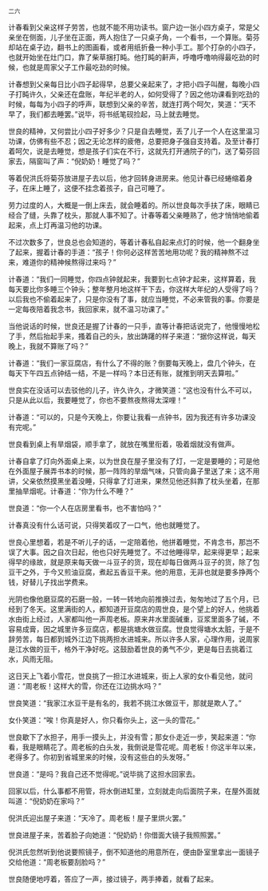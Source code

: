     二六 

   计春看到父亲这样子劳苦，也就不能不用功读书。窗户边一张小四方桌子，常是父亲坐在侧面，儿子坐在正面，两人抱住了一只桌子角，一个看书，一个算账。菊芬却站在桌子边，翻书上的图画看，或者用纸折叠一种小手工。那个打杂的小四子，也就开始坐在灶门口，靠了柴草捆打盹。他打盹的鼾声，呼噜呼噜响得最吃劲的时候，也就是周家父子工作最吃劲的时候。

   计春想到父亲每日比小四子起得早，总要父亲起来了，才把小四子叫醒，每晚小四子打盹许久，父亲还在盘账，年纪半老的人，如何受得了？因之他功课看到吃劲的时候，每每为小四子的呼声，联想到父亲的辛苦，就连打两个呵欠，笑道：“天不早了，我们都去睡罢。”说毕，将书纸笔砚捡起，马上就去睡觉。

   世良的精神，又何尝比小四子好多少？只是自去睡觉，丢了儿子一个人在这里温习功课，仿佛有些不忍；因之无论怎样的疲倦，总要把身子强自支持着。及至计春打着呵欠，说是去睡觉，想是孩子们实在不行，这就先打开通院子的门，送了菊芬回家去，隔窗叫了声：“倪奶奶！睡觉了吗？”

   等着倪洪氏将菊芬放进屋子去以后，他才回转身进房来。他见计春已经蜷缩着身子，在床上睡了，这便不挂念着孩子，自己可睡了。

   劳力过度的人，大概是一倒上床去，就会睡着的。所以世良每次手扶了床，眼睛已经合了缝，头靠了枕头，那就人事不知了。计春等着父亲睡熟了，他才悄悄地偷着起来，点上灯再温习他的功课。

   不过次数多了，世良总也会知道的，等着计春私自起来点灯的时候，他一个翻身坐了起来，握着计春的手道：“孩子！你何必这样苦苦地用功呢？我的精神熬不过来，难道你的精神候熬得过来吗？”

   计春道：“我们一同睡觉，你四点钟就起来，我要到七点钟才起来，这样算着，我每天要比你多睡三个钟头；整年整月地这样干下去，你这样大年纪的人受得了吗？以后我也不偷着起来了，只是你没有了事，就应当睡觉，不必来管我的事。你要是一定每夜陪着我念书，我回家来，就不温习功课了。”

   当他说话的时候，世良还是握了计春的一只手，直等计春把话说完了，他慢慢地松了手，然后抬起手来，搔着自己的头，放出踌躇的样子来道：“据你这样说，每天晚上，我就不算账了吗？”

   计春道：“我们一家豆腐店，有什么了不得的账？倒要每天晚上，盘几个钟头，在每天下午四五点钟结一结，不是一样吗？本日还有账，就推到明天去算啦。”

   世良实在没话可以去驳他的儿子，许久许久，才微笑道：“这也没有什么不可以，只是从此以后，我要睡觉了，你也不要熬夜熬得太深哩！”

   计春道：“可以的，只是今天晚上，你要让我看一点钟书，因为我还有许多功课没有完呢。”

   世良看到桌上有旱烟袋，顺手拿了，就放在嘴里衔着，吸着烟就没有做声。

   计春自拿了灯向外面桌上来，以为世良在屋子里没有了灯，一定是要睡的；可是他在外面屋子展弄书本的时候，那一阵阵的旱烟气味，只管向鼻子里送了来；这不用讲，父亲依然摸黑坐着没睡，只得拿了灯进来，果然见他还斜靠了枕头坐着，在那里抽旱烟呢。计春道：“你为什么不睡？”

   世良道：“你一个人在店房里看书，也不害怕吗？”

   计春真没有什么话可说，只得笑着叹了一口气，他也就睡觉了。

   世良心里想着，若是不听儿子的话，一定陪着他，他拼着睡觉，不肯念书，那岂不误了大事。因之自次日起，他也只好先睡觉了。不过他睡得早，起来得更早；起来得早的缘故，就是原来每天做一斗豆子的货，现在却每日做两斗豆子的货，除了包豆干之外，于今又煎油豆腐，煮起五香豆干来。他的用意，无非也就是要多挣两个钱，好替儿子找出学费来。

   光阴也像他磨豆腐的石磨一般，一转一转地向前推换过去，匆匆地过了五个月，已经到了冬天。这里满街的人，都知道开豆腐店的周世良，是个望上的好人，他挑着水由街上经过，人家都叫他一声周老板。原来井水里面碱重，豆浆里面多了碱，不容易成膏，因之城里许多豆腐店，都是挑塘水做豆腐。世良觉得塘水太脏，于是不辞劳苦，每日都到城外江边下挑两担水进城来。所以许多人家，心理作用，说周家是江水做的豆干，格外干净好吃。这鼓励着世良的勇气不少，更是每日去挑着江水，风雨无阻。

   这日天上飞着小雪花，世良挑了一担江水进城来，街上人家的女仆看见他，就问道：“周老板！这样大的雪，你还在江边挑水吗？”

   世良笑道：“我家江水豆干是有名的，我若不挑江水做豆干，那就是欺人了。”

   女仆笑道：“唉！你真是好人，你只看你头上，这一头的雪花。”

   世良歇下了水担子，用手一摸头上，并没有雪；那女仆走近一步，笑起来道：“你看，我是眼睛花了。周老板的白头发，我倒说是雪花呢。周老板！你这半年以来，老得多了。你初到省城里来的时候，没有这些白的头发呀。”

   世良道：“是吗？我自己还不觉得呢。”说毕挑了这担水回家去。

   回家以后，什么事都不用管，将水倒进缸里，立刻就走向后面院子来，在屋外面就叫道：“倪奶奶在家吗？”

   倪洪氏迎出屋子来道：“天冷了。周老板！屋子里烘火罢。”

   世良进屋子来，苦着脸子向她道：“倪奶奶！你借面大镜子我照照罢。”

   倪洪氏忽然听到他说要照镜子，倒不知道他的用意所在，便由卧室里拿出一面镜子交给他道：“周老板要刮脸吗？”

   世良随便地哼着，答应了一声，接过镜子，两手捧着，就看了起来。


